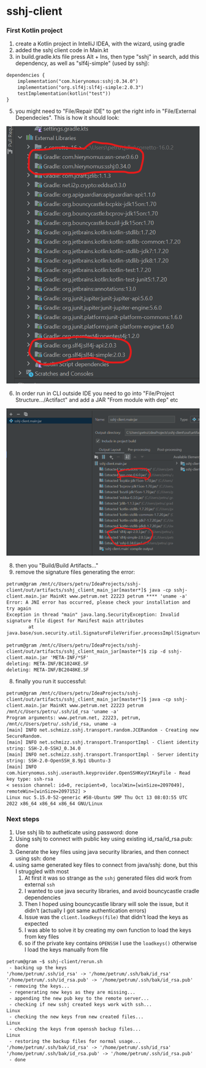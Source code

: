 # sshj-client

### First Kotlin project
1. create a Kotlin project in IntelliJ IDEA, with the wizard, using gradle
2. added the sshj client code in Main.kt
3. in build.gradle.kts file press Alt + Ins, then type "sshj" in search, add this dependency, as well as "slf4j-simple" (used by sshj):
```
dependencies {
    implementation("com.hierynomus:sshj:0.34.0")
    implementation("org.slf4j:slf4j-simple:2.0.3")
    testImplementation(kotlin("test"))
}
```
5. you might need to "File/Repair IDE" to get the right info in "File/External Dependecies". This is how it should look:

![Ext dep](https://github.com/petrum/sshj-client/blob/master/external-dep.png?raw=true)

6. In order run in CLI outside IDE you need to go into "File/Project Structure.../Actifact" and add a JAR "From module with dep" etc

![Ext dep](https://github.com/petrum/sshj-client/blob/master/artifact.png?raw=true)

8. then you "Build/Build Artifacts..."
9. remove the signature files generating the error:
```
petrum@gram /mnt/c/Users/petru/IdeaProjects/sshj-client/out/artifacts/sshj_client_main_jar[master*]$ java -cp sshj-client.main.jar MainKt www.petrum.net 22223 petrum **** 'uname -a'
Error: A JNI error has occurred, please check your installation and try again
Exception in thread "main" java.lang.SecurityException: Invalid signature file digest for Manifest main attributes
        at java.base/sun.security.util.SignatureFileVerifier.processImpl(SignatureFileVerifier.java:339)

petrum@gram /mnt/c/Users/petru/IdeaProjects/sshj-client/out/artifacts/sshj_client_main_jar[master*]$ zip -d sshj-client.main.jar 'META-INF/*SF'
deleting: META-INF/BC1024KE.SF
deleting: META-INF/BC2048KE.SF
```
8. finally you run it successful:
```
petrum@gram /mnt/c/Users/petru/IdeaProjects/sshj-client/out/artifacts/sshj_client_main_jar[master*]$ java -cp sshj-client.main.jar MainKt www.petrum.net 22223 petrum /mnt/c/Users/petru/.ssh/id_rsa 'uname -a'
Program arguments: www.petrum.net, 22223, petrum, /mnt/c/Users/petru/.ssh/id_rsa, uname -a
[main] INFO net.schmizz.sshj.transport.random.JCERandom - Creating new SecureRandom.
[main] INFO net.schmizz.sshj.transport.TransportImpl - Client identity string: SSH-2.0-SSHJ_0.34.0
[main] INFO net.schmizz.sshj.transport.TransportImpl - Server identity string: SSH-2.0-OpenSSH_8.9p1 Ubuntu-3
[main] INFO com.hierynomus.sshj.userauth.keyprovider.OpenSSHKeyV1KeyFile - Read key type: ssh-rsa
< session channel: id=0, recipient=0, localWin=[winSize=2097049], remoteWin=[winSize=2097152] >
Linux nuc 5.15.0-52-generic #58-Ubuntu SMP Thu Oct 13 08:03:55 UTC 2022 x86_64 x86_64 x86_64 GNU/Linux
```


### Next steps
1. Use sshj lib to autheticate using password: done
2. Using sshj to connect with public key using existing id_rsa/id_rsa.pub: done
3. Generate the key files using java security libraries, and then connect using ssh: done
4. using same generated key files to connect from java/sshj: done, but this I struggled with most
   1. At first it was so strange as the `sshj` generated files did work from external `ssh`
   2. I wanted to use java security libraries, and avoid bouncycastle cradle dependencies 
   3. Then I hoped using bouncycastle library will sole the issue, but it didn't (actually I got same authentication errors)
   4. Issue was the `client.loadkeys(file)` that didn't load the keys as expected
   5. I was able to solve it by creating my own function to load the keys from key files
   6. so if the private key contains `OPENSSH` I use the `loadkeys()` otherwise I load the keys manually from file


```
petrum@gram ~$ sshj-client/rerun.sh
 - backing up the keys
'/home/petrum/.ssh/id_rsa' -> '/home/petrum/.ssh/bak/id_rsa'
'/home/petrum/.ssh/id_rsa.pub' -> '/home/petrum/.ssh/bak/id_rsa.pub'
 - removing the keys...
 - regenerating new keys as they are missing...
 - appending the new pub key to the remote server...
 - checking if new sshj created keys work with ssh...
Linux
 - checking the new keys from new created files...
Linux
 - checking the keys from openssh backup files...
Linux
 - restoring the backup files for normal usage...
'/home/petrum/.ssh/bak/id_rsa' -> '/home/petrum/.ssh/id_rsa'
'/home/petrum/.ssh/bak/id_rsa.pub' -> '/home/petrum/.ssh/id_rsa.pub'
 - done
```

